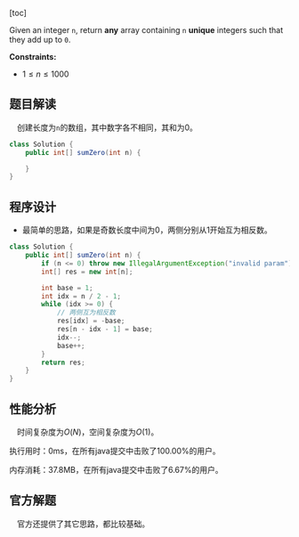 [toc]

Given an integer `n`, return **any** array containing `n` **unique** integers such that they add up to `0`.



**Constraints:**

- $1 \le n \le 1000$



## 题目解读

&emsp;创建长度为`n`的数组，其中数字各不相同，其和为0。

```java
class Solution {
    public int[] sumZero(int n) {

    }
}
```

## 程序设计

* 最简单的思路，如果是奇数长度中间为0，两侧分别从1开始互为相反数。


```java
class Solution {
    public int[] sumZero(int n) {
        if (n <= 0) throw new IllegalArgumentException("invalid param");
        int[] res = new int[n];

        int base = 1;
        int idx = n / 2 - 1;
        while (idx >= 0) {
            // 两侧互为相反数
            res[idx] = -base;
            res[n - idx - 1] = base;
            idx--;
            base++;
        }
        return res;
    }
}
```

## 性能分析

&emsp;时间复杂度为$O(N)$，空间复杂度为$O(1)$。

执行用时：0ms，在所有java提交中击败了100.00%的用户。

内存消耗：37.8MB，在所有java提交中击败了6.67%的用户。

## 官方解题

&emsp;官方还提供了其它思路，都比较基础。